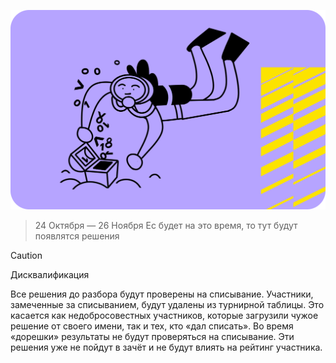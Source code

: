 ![img.png](img.png)

> 24 Октября — 26 Ноября
> Ес будет на это время, то тут будут появлятся решения

> [!CAUTION]
> Дисквалификация
>
> Все решения до разбора будут проверены на списывание. Участники, замеченные за списыванием, будут удалены из турнирной таблицы. Это касается как недобросовестных участников, которые загрузили чужое решение от своего имени, так и тех, кто «дал списать».
> Во время «дорешки» результаты не будут проверяться на списывание. Эти решения уже не пойдут в зачёт и не будут влиять на рейтинг участника.